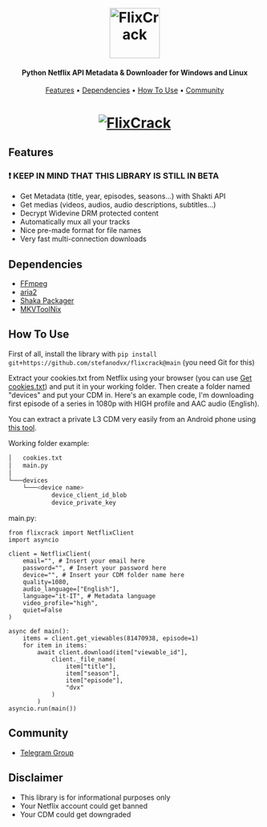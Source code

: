 
<h1 align="center">
  <br>
  <a href="https://github.com/stefanodvx/flixcrack"><img src="https://github.com/stefanodvx/flixcrack/blob/main/logo.png?raw=true" alt="FlixCrack" height=100></a>
</h1>

<h4 align="center">Python Netflix API Metadata & Downloader for Windows and Linux</h4>

<p align="center">
  <a href="#features">Features</a> •
  <a href="#dependencies">Dependencies</a> •
  <a href="#how-to-use">How To Use</a> •
  <a href="#community">Community</a>
</p>

<h1 align="center">
  <a href="https://github.com/stefanodvx/flixcrack"><img src="https://github.com/stefanodvx/flixcrack/blob/main/screen.png?raw=true" alt="FlixCrack"></a>
</h1>

## Features
### ❗ KEEP IN MIND THAT THIS LIBRARY IS STILL IN BETA

* Get Metadata (title, year, episodes, seasons...) with Shakti API
* Get medias (videos, audios, audio descriptions, subtitles...)
* Decrypt Widevine DRM protected content
* Automatically mux all your tracks
* Nice pre-made format for file names
* Very fast multi-connection downloads

## Dependencies

* <a href="https://ffmpeg.org/">FFmpeg</a>
* <a href="https://github.com/aria2/aria2">aria2</a>
* <a href="https://github.com/shaka-project/shaka-packager">Shaka Packager</a>
* <a href="https://mkvtoolnix.download/">MKVToolNix</a>

## How To Use

First of all, install the library with `pip install git+https://github.com/stefanodvx/flixcrack@main` (you need Git for this)

Extract your cookies.txt from Netflix using your browser (you can use <a href="https://chrome.google.com/webstore/detail/get-cookiestxt/bgaddhkoddajcdgocldbbfleckgcbcid">Get cookies.txt</a>) and put it in your working folder. Then create a folder named "devices" and put your CDM in. Here's an example code, I'm downloading first episode of a series in 1080p with HIGH profile and AAC audio (English).

You can extract a private L3 CDM very easily from an Android phone using <a href="https://github.com/wvdumper/dumper">this tool</a>.

Working folder example:
```bash
│   cookies.txt
│   main.py
│
└───devices
    └───<device name>
            device_client_id_blob
            device_private_key
```

main.py:
```python3
from flixcrack import NetflixClient
import asyncio

client = NetflixClient(
    email="", # Insert your email here
    password="", # Insert your password here
    device="", # Insert your CDM folder name here
    quality=1080,
    audio_language=["English"],
    language="it-IT", # Metadata language
    video_profile="high",
    quiet=False
)

async def main():
    items = client.get_viewables(81470938, episode=1)
    for item in items:
        await client.download(item["viewable_id"],
            client._file_name(
                item["title"],
                item["season"],
                item["episode"],
                "dvx"
            )
        )
asyncio.run(main())
```

## Community

* <a href="https://t.me/+jwaFzZu6B-w1ZmQ8">Telegram Group</a>

## Disclaimer

* This library is for informational purposes only
* Your Netflix account could get banned
* Your CDM could get downgraded
